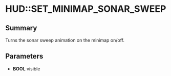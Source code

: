 # HUD::SET_MINIMAP_SONAR_SWEEP

## Summary
Turns the sonar sweep animation on the minimap on/off.

## Parameters
* **BOOL** visible